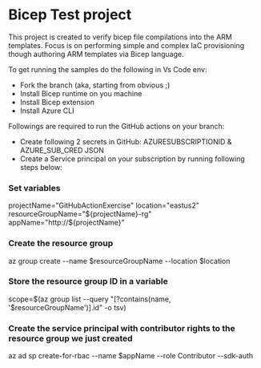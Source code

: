 # Bicep Test project 

This project is created to verify bicep file compilations into the ARM templates.
Focus is on performing simple and complex IaC provisioning though authoring ARM templates via Bicep language.

To get running the samples do the following in Vs Code env:
- Fork the branch (aka, starting from obvious ;)
- Install Bicep runtime on you machine
- Install Bicep extension
- Install Azure CLI

Followings are required to run the GitHub actions on your branch:
- Create following 2 secrets in GitHub: AZURESUBSCRIPTIONID & AZURE_SUB_CRED JSON
- Create a Service principal on your subscription by running following steps below:

### Set variables
projectName="GitHubActionExercise"
location="eastus2"
resourceGroupName="${projectName}-rg"
appName="http://${projectName}"

### Create the resource group
az group create --name $resourceGroupName --location $location

### Store the resource group ID in a variable
scope=$(az group list --query "[?contains(name, '$resourceGroupName')].id" -o tsv)

### Create the service principal with contributor rights to the resource group we just created
az ad sp create-for-rbac --name $appName --role Contributor --sdk-auth
